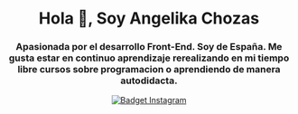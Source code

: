 <div id="header" align="center">
  <h1 align="center">Hola 👋, Soy Angelika Chozas</h1>
  <h3>Apasionada por el desarrollo Front-End. Soy de España. Me gusta estar en continuo aprendizaje rerealizando en mi tiempo libre cursos sobre programacion o aprendiendo de manera autodidacta.</h3>
</div>

<div id="badges" align="center">
  <a href="https://instagram.com/angelikawebdev?igshid=ZDdkNTZiNTM=" target="_blank">
    <img src="https://img.shields.io/badge/Instagram-E4405F?style=for-the-badge&logo=instagram&logoColor=white" alt="Badget Instagram"/>
  </a>
</div>

<!--
**AngelikaWebDev/AngelikaWebDev** is a ✨ _special_ ✨ repository because its `README.md` (this file) appears on your GitHub profile.

Here are some ideas to get you started:

- 🔭 I’m currently working on ...
- 🌱 I’m currently learning ...
- 👯 I’m looking to collaborate on ...
- 🤔 I’m looking for help with ...
- 💬 Ask me about ...
- 📫 How to reach me: ...
- 😄 Pronouns: ...
- ⚡ Fun fact: ...
-->
